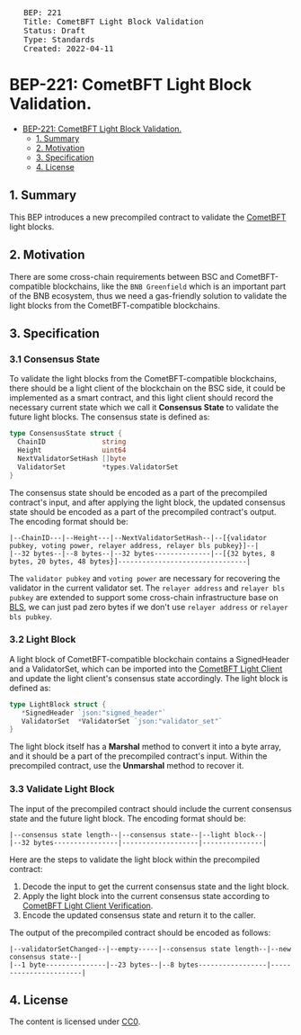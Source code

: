 <pre>
   BEP: 221
   Title: CometBFT Light Block Validation
   Status: Draft
   Type: Standards
   Created: 2022-04-11
</pre>

# BEP-221:  CometBFT Light Block Validation.

- [BEP-221: CometBFT Light Block Validation.](#bep-221--cometbft-light-block-validation)
  - [1. Summary](#1-summary)
  - [2. Motivation](#2-motivation)
  - [3. Specification](#3-specification)
  - [4. License](#4-license)

## 1. Summary

This BEP introduces a new precompiled contract to validate the [CometBFT](https://docs.cometbft.com/v0.37/introduction/) light blocks.

## 2. Motivation

There are some cross-chain requirements between BSC and CometBFT-compatible blockchains, like the `BNB Greenfield` which
is an important part of the BNB ecosystem, thus we need a gas-friendly solution to validate the light blocks from the
CometBFT-compatible blockchains.

## 3. Specification

### 3.1 Consensus State

To validate the light blocks from the CometBFT-compatible blockchains, there should be a light client of the blockchain
on the BSC side, it could be implemented as a smart contract, and this light client should record the necessary
current state which we call it **Consensus State** to validate the future light blocks. The consensus state is defined as:

```go
type ConsensusState struct {
  ChainID              string
  Height               uint64
  NextValidatorSetHash []byte
  ValidatorSet         *types.ValidatorSet
}
```

The consensus state should be encoded as a part of the precompiled contract's input, and after applying the light block,
the updated consensus state should be encoded as a part of the precompiled contract's output. The encoding format should be:
```
|--ChainID---|--Height---|--NextValidatorSetHash--|--[{validator pubkey, voting power, relayer address, relayer bls pubkey}]--|
|--32 bytes--|--8 bytes--|--32 bytes--------------|--[{32 bytes, 8 bytes, 20 bytes, 48 bytes}]--------------------------------|
```

The `validator pubkey` and `voting power` are necessary for recovering the validator in the current validator set. The
`relayer address` and `relayer bls pubkey` are extended to support some cross-chain infrastructure base on [BLS](https://en.wikipedia.org/wiki/BLS_digital_signature),
we can just pad zero bytes if we don't use `relayer address` or `relayer bls pubkey`.

### 3.2 Light Block

A light block of CometBFT-compatible blockchain contains a SignedHeader and a ValidatorSet, which can be imported into
the [CometBFT Light Client](https://docs.cometbft.com/v0.37/spec/light-client/) and update the light client's consensus state accordingly. The light block is defined as:

```go
type LightBlock struct {
   *SignedHeader `json:"signed_header"`
   ValidatorSet  *ValidatorSet `json:"validator_set"`
}
```

The light block itself has a **Marshal** method to convert it into a byte array, and it should be a part of the precompiled
contract's input. Within the precompiled contract, use the **Unmarshal** method to recover it.

### 3.3 Validate Light Block

The input of the precompiled contract should include the current consensus state and the future light block. The encoding
format should be:
```
|--consensus state length--|--consensus state--|--light block--|
|--32 bytes----------------|-------------------|---------------|
```

Here are the steps to validate the light block within the precompiled contract:
1. Decode the input to get the current consensus state and the light block.
2. Apply the light block into the current consensus state according to [CometBFT Light Client Verification](https://docs.cometbft.com/v0.37/spec/light-client/verification/).
3. Encode the updated consensus state and return it to the caller.

The output of the precompiled contract should be encoded as follows:
```
|--validatorSetChanged--|--empty-----|--consensus state length--|--new consensus state--|
|--1 byte---------------|--23 bytes--|--8 bytes-----------------|-----------------------|
```

## 4. License

The content is licensed under [CC0](https://creativecommons.org/publicdomain/zero/1.0/).
